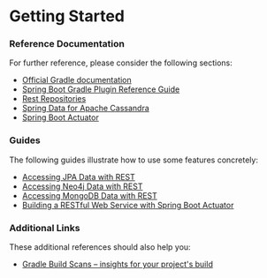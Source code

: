 # Getting Started

### Reference Documentation
For further reference, please consider the following sections:

* [Official Gradle documentation](https://docs.gradle.org)
* [Spring Boot Gradle Plugin Reference Guide](https://docs.spring.io/spring-boot/docs/2.2.2.RELEASE/gradle-plugin/reference/html/)
* [Rest Repositories](https://docs.spring.io/spring-boot/docs/2.2.2.RELEASE/reference/htmlsingle/#howto-use-exposing-spring-data-repositories-rest-endpoint)
* [Spring Data for Apache Cassandra](https://docs.spring.io/spring-boot/docs/2.2.2.RELEASE/reference/htmlsingle/#boot-features-cassandra)
* [Spring Boot Actuator](https://docs.spring.io/spring-boot/docs/2.2.2.RELEASE/reference/htmlsingle/#production-ready)

### Guides
The following guides illustrate how to use some features concretely:

* [Accessing JPA Data with REST](https://spring.io/guides/gs/accessing-data-rest/)
* [Accessing Neo4j Data with REST](https://spring.io/guides/gs/accessing-neo4j-data-rest/)
* [Accessing MongoDB Data with REST](https://spring.io/guides/gs/accessing-mongodb-data-rest/)
* [Building a RESTful Web Service with Spring Boot Actuator](https://spring.io/guides/gs/actuator-service/)

### Additional Links
These additional references should also help you:

* [Gradle Build Scans – insights for your project's build](https://scans.gradle.com#gradle)


